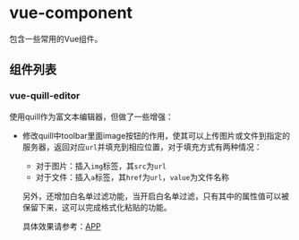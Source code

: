 # vue-component

包含一些常用的Vue组件。

## 组件列表

### vue-quill-editor

使用quill作为富文本编辑器，但做了一些增强：

- 修改quill中toolbar里面image按钮的作用，使其可以上传图片或文件到指定的服务器，返回对应`url`并填充到相应位置，对于填充方式有两种情况：

  - 对于图片：插入`img`标签，其`src`为`url`
  - 对于文件：插入`a`标签，其`href`为`url`，`value`为文件名称

  另外，还增加白名单过滤功能，当开启白名单过滤，只有其中的属性值可以被保留下来，这可以完成格式化粘贴的功能。
  
  具体效果请参考：[APP](./src/App.vue)
